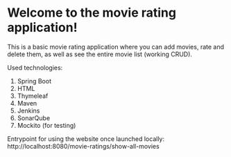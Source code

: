 # Welcome to the movie rating application!

This is a basic movie rating application where you can add movies, rate and delete them, as well as see the entire movie list (working CRUD).

Used technologies:
  1) Spring Boot
  2) HTML
  3) Thymeleaf
  4) Maven
  5) Jenkins
  6) SonarQube
  7) Mockito (for testing)

Entrypoint for using the website once launched locally:
 http://localhost:8080/movie-ratings/show-all-movies
